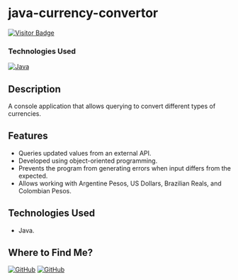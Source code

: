 # java-currency-convertor

<div>
  <a href="#"><img alt="Visitor Badge" src="https://visitor-badge.laobi.icu/badge?page_id=hernanhawryluk.java-currency-convertor"></a>
</div>
<div>
  <h3>Technologies Used</h3>
  <a href="#"><img alt="Java" src="https://img.shields.io/badge/Java-17-blue?logo=java"></a>
</div>

## Description

A console application that allows querying to convert different types of currencies.

## Features

- Queries updated values from an external API.
- Developed using object-oriented programming.
- Prevents the program from generating errors when input differs from the expected.
- Allows working with Argentine Pesos, US Dollars, Brazilian Reals, and Colombian Pesos.

## Technologies Used

- Java.

## Where to Find Me?

<div>
  <a href="https://github.com/hernanhawryluk"><img alt="GitHub" src="https://img.shields.io/badge/GitHub-grey?style=for-the-badge&logo=github"></a>
  <a href="https://www.linkedin.com/in/hernan-hawryluk"><img alt="GitHub" src="https://img.shields.io/badge/LinkedIn-blue?style=for-the-badge&logo=linkedin"></a>
</div>
